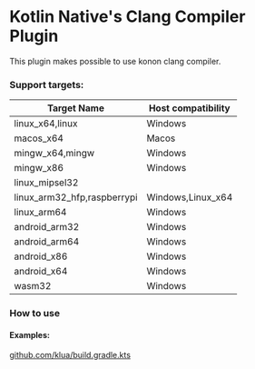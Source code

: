 # Kotlin Native's Clang Compiler Plugin

This plugin makes possible to use konon clang compiler.

### Support targets:
|Target Name|Host compatibility|
|----|-----|
|linux_x64,linux|Windows|
|macos_x64|Macos|
|mingw_x64,mingw|Windows|
|mingw_x86|Windows|
|linux_mipsel32||
|linux_arm32_hfp,raspberrypi|Windows,Linux_x64|
|linux_arm64|Windows|
|android_arm32|Windows|
|android_arm64|Windows|
|android_x86|Windows|
|android_x64|Windows|
|wasm32|Windows|

### How to use
#### Examples:
[github.com/klua/build.gradle.kts](https://github.com/caffeine-mgn/klua/blob/main/build.gradle.kts)